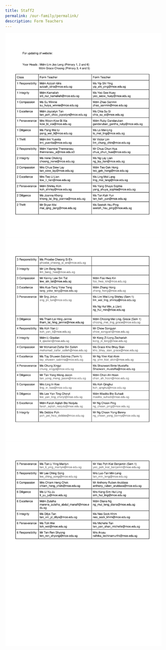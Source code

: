 ```yaml
---
title: Staff2
permalink: /our-family/permalink/
description: Form Teachers
---
```

![](/images/Our%20Family/Staff2/D01.png)
![](/images/Our%20Family/Staff2/D02.png)
![](/images/Our%20Family/Staff2/D03.png)